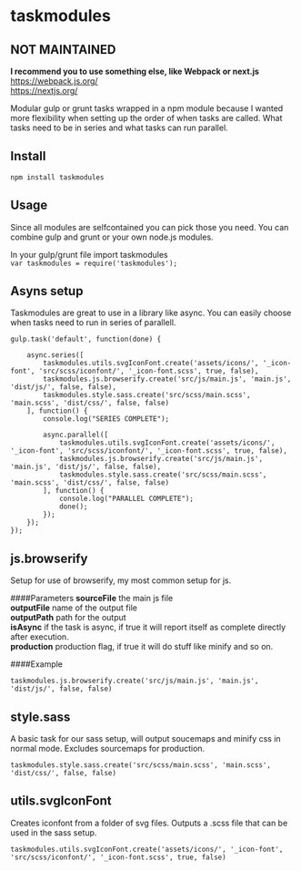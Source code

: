 # taskmodules

## NOT MAINTAINED
**I recommend you to use something else, like Webpack or next.js**  
https://webpack.js.org/  
https://nextjs.org/  

Modular gulp or grunt tasks wrapped in a npm module because I wanted more flexibility when setting up the order of when tasks are called. What tasks need to be in series and what tasks can run parallel.

## Install
`npm install taskmodules`

## Usage
Since all modules are selfcontained you can pick those you need. You can combine gulp and grunt or your own node.js modules.

In your gulp/grunt file import taskmodules  
`var taskmodules = require('taskmodules');`

## Asyns setup
Taskmodules are great to use in a library like async.
You can easily choose when tasks need to run in series of parallell.

	gulp.task('default', function(done) {

    	async.series([
        	taskmodules.utils.svgIconFont.create('assets/icons/', '_icon-font', 'src/scss/iconfont/', '_icon-font.scss', true, false),
	        taskmodules.js.browserify.create('src/js/main.js', 'main.js', 'dist/js/', false, false),
    	    taskmodules.style.sass.create('src/scss/main.scss', 'main.scss', 'dist/css/', false, false)
	    ], function() {
    	    console.log("SERIES COMPLETE");

        	async.parallel([
            	taskmodules.utils.svgIconFont.create('assets/icons/', '_icon-font', 'src/scss/iconfont/', '_icon-font.scss', true, false),
	            taskmodules.js.browserify.create('src/js/main.js', 'main.js', 'dist/js/', false, false),
    	        taskmodules.style.sass.create('src/scss/main.scss', 'main.scss', 'dist/css/', false, false)
        	], function() {
            	console.log("PARALLEL COMPLETE");
	            done();
    	    });
	    });
	});


## js.browserify

Setup for use of browserify, my most common setup for js.

####Parameters
**sourceFile** the main js file  
**outputFile** name of the output file  
**outputPath** path for the output  
**isAsync** if the task is async, if true it will report itself as complete directly after execution.  
**production** production flag, if true it will do stuff like minify and so on.

####Example

`taskmodules.js.browserify.create('src/js/main.js', 'main.js', 'dist/js/', false, false)`

## style.sass

A basic task for our sass setup, will output soucemaps and minify css in normal mode. Excludes sourcemaps for production.

`taskmodules.style.sass.create('src/scss/main.scss', 'main.scss', 'dist/css/', false, false)`

## utils.svgIconFont

Creates iconfont from a folder of svg files.
Outputs a .scss file that can be used in the sass setup.

`taskmodules.utils.svgIconFont.create('assets/icons/', '_icon-font', 'src/scss/iconfont/', '_icon-font.scss', true, false)`


